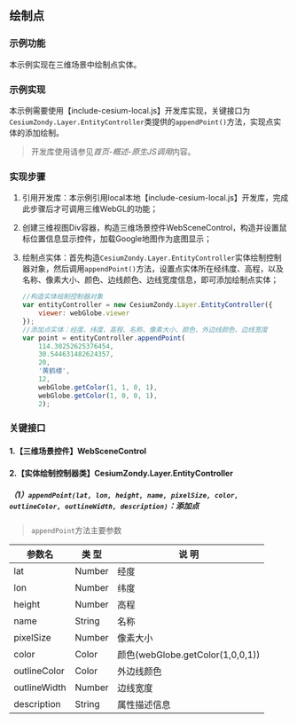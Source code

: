 ## 绘制点

### 示例功能

本示例实现在三维场景中绘制点实体。

### 示例实现

本示例需要使用【include-cesium-local.js】开发库实现，关键接口为`CesiumZondy.Layer.EntityController`类提供的`appendPoint()`方法，实现点实体的添加绘制。

> 开发库使用请参见*首页-概述-原生JS调用*内容。

### 实现步骤

1. 引用开发库：本示例引用local本地【include-cesium-local.js】开发库，完成此步骤后才可调用三维WebGL的功能；

2. 创建三维视图Div容器，构造三维场景控件WebSceneControl，构造并设置鼠标位置信息显示控件，加载Google地图作为底图显示；

3. 绘制点实体：首先构造`CesiumZondy.Layer.EntityController`实体绘制控制器对象，然后调用`appendPoint()`方法，设置点实体所在经纬度、高程，以及名称、像素大小、颜色、边线颜色、边线宽度信息，即可添加绘制点实体；

    ``` javascript
    //构造实体绘制控制器对象
    var entityController = new CesiumZondy.Layer.EntityController({
        viewer: webGlobe.viewer
    });
    //添加点实体：经度、纬度、高程、名称、像素大小、颜色、外边线颜色、边线宽度
    var point = entityController.appendPoint(
        114.30252625376454,
        30.544631482624357,
        20,
        '黄鹤楼',
        12,
        webGlobe.getColor(1, 1, 0, 1),
        webGlobe.getColor(1, 0, 0, 1),
        2);
    ```

### 关键接口

#### 1.【三维场景控件】WebSceneControl

#### 2.【实体绘制控制器类】CesiumZondy.Layer.EntityController

##### （1）`appendPoint(lat, lon, height, name, pixelSize, color, outlineColor, outlineWidth, description)`：添加点

> `appendPoint`方法主要参数

|参数名|类 型|说 明|
|-|-|-|
|lat|Number|经度|
|lon|Number|纬度|
|height|Number|高程|
|name|String|名称|
|pixelSize|Number|像素大小|
|color|Color|颜色(webGlobe.getColor(1,0,0,1))|
|outlineColor|Color|外边线颜色|
|outlineWidth|Number|边线宽度|
|description|String|属性描述信息|
